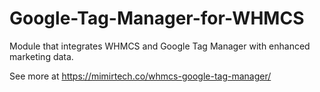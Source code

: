 # Google-Tag-Manager-for-WHMCS
Module that integrates WHMCS and Google Tag Manager with enhanced marketing data.

See more at https://mimirtech.co/whmcs-google-tag-manager/
